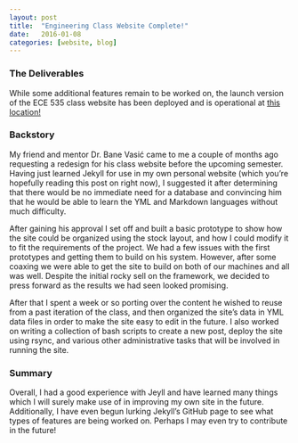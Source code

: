 ```yaml
---
layout: post
title:  "Engineering Class Website Complete!"
date:   2016-01-08
categories: [website, blog]
---
```


### The Deliverables

While some additional features remain to be worked on, the launch version of the ECE 535 class website has been deployed and is operational at [this location!](http://www2.engr.arizona.edu/~vasicteach/teaching/ece535a/)

### Backstory

My friend and mentor Dr. Bane Vasić came to me a couple of months ago requesting a redesign for his class website before the upcoming semester. Having just learned Jekyll for use in my own personal website (which you’re hopefully reading this post on right now), I suggested it after determining that there would be no immediate need for a database and convincing him that he would be able to learn the YML and Markdown languages without much difficulty.

After gaining his approval I set off and built a basic prototype to show how the site could be organized using the stock layout, and how I could modify it to fit the requirements of the project. We had a few issues with the first prototypes and getting them to build on his system. However, after some coaxing we were able to get the site to build on both of our machines and all was well. Despite the initial rocky sell on the framework, we decided to press forward as the results we had seen looked promising.

After that I spent a week or so porting over the content he wished to reuse from a past iteration of the class, and then organized the site’s data in YML data files in order to make the site easy to edit in the future. I also worked on writing a collection of bash scripts to create a new post, deploy the site using rsync, and various other administrative tasks that will be involved in running the site.

### Summary

Overall, I had a good experience with Jeyll and have learned many things which I will surely make use of in improving my own site in the future. Additionally, I have even begun lurking Jekyll’s GitHub page to see what types of features are being worked on. Perhaps I may even try to contribute in the future!
